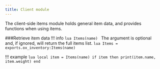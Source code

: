 ```yaml
---
title: Client module
---
```

The client-side items module holds general item data, and provides functions when using items.

###Retrieve item data
!!! info
	```lua
	Items(name)
	```
	The argument is optional and, if ignored, will return the full items list.
	```lua
	Items = exports.ox_inventory:Items(name)
	```

!!! example
	```lua
	local item = Items(name)
	if item then
		print(item.name, item.weight)
	end
	```
	